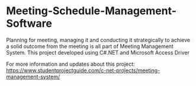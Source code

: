 # Meeting-Schedule-Management-Software

Planning for meeting, managing it and conducting it strategically to achieve a solid outcome from the meeting is all part of Meeting Management System.
This project developed using C#.NET and Microsoft Access Driver

For more information and updates about this project:
https://www.studentprojectguide.com/c-net-projects/meeting-management-system/
